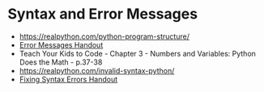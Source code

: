 # Syntax and Error Messages

- <https://realpython.com/python-program-structure/>
- [Error Messages Handout](https://docs.google.com/document/d/1NbGH5dZuHtHaG0F8JqWMbmYhr9lWFXsyd1sDYWnjxI8/)
- Teach Your Kids to Code - Chapter 3 - Numbers and Variables: Python Does the Math - p.37-38
- <https://realpython.com/invalid-syntax-python/>
- [Fixing Syntax Errors Handout](https://docs.google.com/document/d/11aD9o9ZRNctR1jhpL3wJDqrIguHDcLaRJn7v8X_mtsM/)
